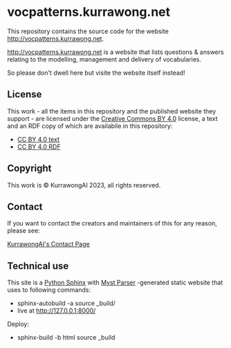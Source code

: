 # vocpatterns.kurrawong.net

This repository contains the source code for the website <http://vocpatterns.kurrawong.net>. 

<http://vocpatterns.kurrawong.net> is a website that lists questions & answers relating to the modelling, management and delivery of vocabularies.

So please don't dwell here but visite the website itself instead!


## License

This work - all the items in this repository and the published website they support - are licensed under the [Creative Commons BY 4.0](https://creativecommons.org/licenses/by/4.0/) license, a text and an RDF copy of which are availabile in this repository:

* [CC BY 4.0 text](LICENSE)
* [CC BY 4.0 RDF](LICENSE.ttl)


## Copyright

This work is &copy; KurrawongAI 2023, all rights reserved.


## Contact

If you want to contact the creators and maintainers of this for any reason, please see:

[KurrawongAI's Contact Page](https://kurrawong.net/pages/contact.html)


## Technical use

This site is a [Python Sphinx](https://www.sphinx-doc.org/en/master/) with [Myst Parser](https://myst-parser.readthedocs.io/en/latest/index.html) -generated static website that uses to following commands:

- sphinx-autobuild -a source _build/
- live at http://127.0.0.1:8000/

Deploy:

- sphinx-build -b html source _build

